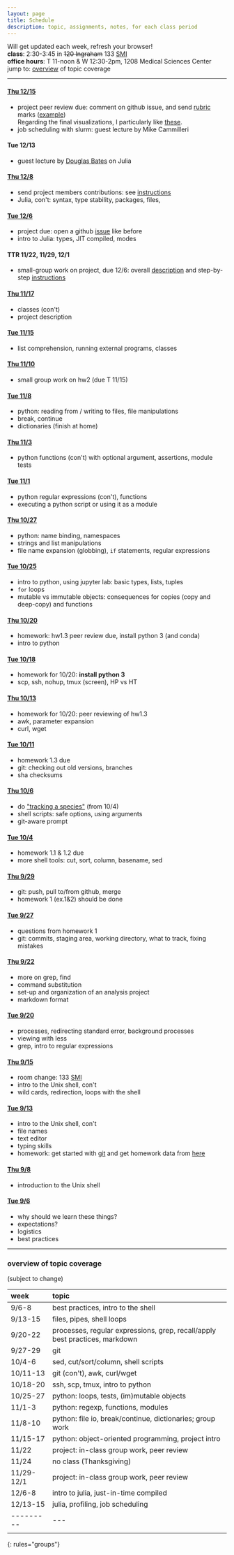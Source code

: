 ```yaml
---
layout: page
title: Schedule
description: topic, assignments, notes, for each class period
---
```


Will get updated each week, refresh your browser!  
**class**: 2:30-3:45 in ~~120 Ingraham~~ 133 [SMI](http://map.wisc.edu/s/dc3243ls)  
**office hours**: T 11-noon & W 12:30-2pm, 1208 Medical Sciences Center  
jump to: <!-- [next class](#thu-106notes1006html) details -->
[overview](#overview-of-topic-coverage) of topic coverage


---

<p></p>

#### [Thu 12/15](notes1215.html)

- project peer review due: comment on github issue, and send [rubric](https://github.com/UWMadison-computingtools/coursedata/blob/master/rubric.md) marks ([example](https://github.com/UWMadison-computingtools/coursedata/blob/master/marktemplate.csv))  
  Regarding the final visualizations, I particularly like [these](https://github.com/UWMadison-computingtools/project1-avengers/tree/master/scripts/step_7/readme.md).
- job scheduling with slurm: guest lecture by Mike Cammilleri

#### Tue 12/13

- guest lecture by [Douglas Bates](https://github.com/dmbates) on Julia

#### [Thu 12/8](notes1208.html)

- send project members contributions: see [instructions](project1description#group-work)
- Julia, con't: syntax, type stability, packages, files,

#### [Tue 12/6](notes1206.html)

- project due: open a github [issue](https://github.com/UWMadison-computingtools/coursedata#commit-push-and-submit-your-work) like before
- intro to Julia: types, JIT compiled, modes

#### TTR 11/22, 11/29, 12/1

- small-group work on project, due 12/6:
  overall [description](project1description)
  and step-by-step [instructions](project1stepsinstructions)


#### [Thu 11/17](notes1117.html)

- classes (con't)
- project description

#### [Tue 11/15](notes1115.html)

- list comprehension, running external programs, classes

#### [Thu 11/10](notes1110.html)

- small group work on hw2 (due T 11/15)

#### [Tue 11/8](notes1108.html)

- python: reading from / writing to files, file manipulations
- break, continue
- dictionaries (finish at home)

#### [Thu 11/3](notes1103.html)

- python functions (con't) with optional argument, assertions, module tests

#### [Tue 11/1](notes1101.html)

- python regular expressions (con't), functions
- executing a python script or using it as a module

#### [Thu 10/27](notes1027.html)

- python: name binding, namespaces
- strings and list manipulations
- file name expansion (globbing), `if` statements, regular expressions

#### [Tue 10/25](notes1025.html)

- intro to python, using jupyter lab: basic types, lists, tuples
- `for` loops
- mutable vs immutable objects:
  consequences for copies (copy and deep-copy) and functions

#### [Thu 10/20](notes1020.html)

- homework: hw1.3 peer review due, install python 3 (and conda)
- intro to python

#### [Tue 10/18](notes1018.html)

- homework for 10/20: **install python 3**
- scp, ssh, nohup, tmux (screen), HP vs HT

#### [Thu 10/13](notes1013.html)

- homework for 10/20: peer reviewing of hw1.3
- awk, parameter expansion
- curl, wget

#### [Tue 10/11](notes1011.html)

- homework 1.3 due
- git: checking out old versions, branches
- sha checksums

#### [Thu 10/6](notes1006.html)

- do ["tracking a species"](http://swcarpentry.github.io/shell-novice/07-find/#tracking-a-species)
(from 10/4)
- shell scripts: safe options, using arguments
- git-aware prompt

#### [Tue 10/4](notes1004.html)

- homework 1.1 & 1.2 due
- more shell tools: cut, sort, column, basename, sed

#### [Thu 9/29](notes0929.html)

- git: push, pull to/from github, merge
- homework 1 (ex.1&2) should be done

#### [Tue 9/27](notes0927.html)

- questions from homework 1
- git: commits, staging area, working directory,
  what to track, fixing mistakes

#### [Thu 9/22](notes0922.html)

- more on grep, find
- command substitution
- set-up and organization of an analysis project
- markdown format

#### [Tue 9/20](notes0920.html)

- processes, redirecting standard error, background processes
- viewing with less
- grep, intro to regular expressions

#### [Thu 9/15](notes0915.html)

- room change: 133 [SMI](http://map.wisc.edu/s/dc3243ls)
- intro to the Unix shell, con't
- wild cards, redirection, loops with the shell

#### [Tue 9/13](notes0913.html)

- intro to the Unix shell, con't
- file names
- text editor
- typing skills
- homework: get started with [git](git.html)
  and get homework data from [here](https://github.com/UWMadison-computingtools/coursedata//tree/master/hw1-snaqTimeTests)

#### [Thu 9/8](notes0908.html)

- introduction to the Unix shell

#### [Tue 9/6](notes0906.html)

- why should we learn these things?
- expectations?
- logistics
- best practices

--------

### overview of topic coverage

(subject to change)

| week    | topic |
|:--------|:------|
| 9/6-8   | best practices, intro to the shell |
| 9/13-15 | files, pipes, shell loops |
| 9/20-22 | processes, regular expressions, grep, recall/apply best practices, markdown |
| 9/27-29 | git |
| 10/4-6  | sed, cut/sort/column, shell scripts |
| 10/11-13| git (con't), awk, curl/wget |
| 10/18-20| ssh, scp, tmux, intro to python  |
| 10/25-27| python: loops, tests, (im)mutable objects |
| 11/1-3  | python: regexp, functions, modules |
| 11/8-10 | python: file io, break/continue, dictionaries; group work |
| 11/15-17| python: object-oriented programming, project intro |
| 11/22   | project: in-class group work, peer review |
| 11/24   | no class (Thanksgiving) |
| 11/29-12/1| project: in-class group work, peer review |
| 12/6-8  | intro to julia, just-in-time compiled |
| 12/13-15| julia, profiling, job scheduling |
|---------|---|
|         |   |
{: rules="groups"}
